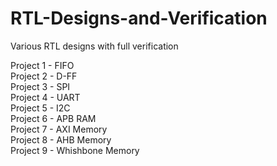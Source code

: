 # RTL-Designs-and-Verification
Various RTL designs with full verification

Project 1 - FIFO\
Project 2 - D-FF\
Project 3 - SPI\
Project 4 - UART\
Project 5 - I2C\
Project 6 - APB RAM\
Project 7 - AXI Memory\
Project 8 - AHB Memory\
Project 9 - Whishbone Memory
